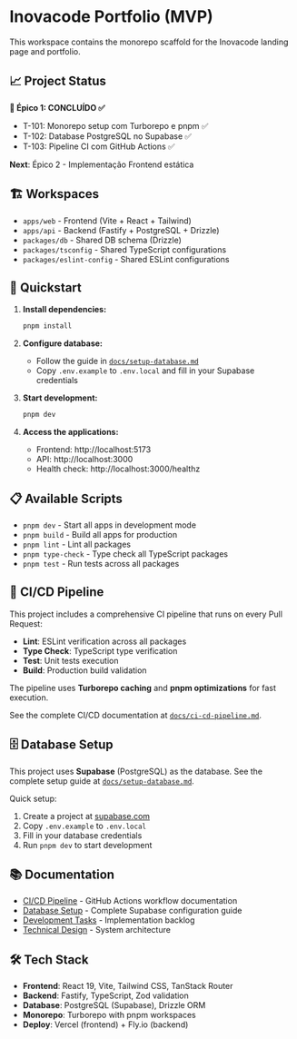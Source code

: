 # Inovacode Portfolio (MVP)

This workspace contains the monorepo scaffold for the Inovacode landing page and portfolio.

## 📈 Project Status

**🎯 Épico 1: CONCLUÍDO ✅**
- T-101: Monorepo setup com Turborepo e pnpm ✅
- T-102: Database PostgreSQL no Supabase ✅  
- T-103: Pipeline CI com GitHub Actions ✅

**Next**: Épico 2 - Implementação Frontend estática

## 🏗️ Workspaces

- `apps/web` - Frontend (Vite + React + Tailwind)
- `apps/api` - Backend (Fastify + PostgreSQL + Drizzle)
- `packages/db` - Shared DB schema (Drizzle)
- `packages/tsconfig` - Shared TypeScript configurations
- `packages/eslint-config` - Shared ESLint configurations

## 🚀 Quickstart

1. **Install dependencies:**

    ```bash
    pnpm install
    ```

2. **Configure database:**
    - Follow the guide in [`docs/setup-database.md`](./docs/setup-database.md)
    - Copy `.env.example` to `.env.local` and fill in your Supabase credentials

3. **Start development:**

    ```bash
    pnpm dev
    ```

4. **Access the applications:**
    - Frontend: http://localhost:5173
    - API: http://localhost:3000
    - Health check: http://localhost:3000/healthz

## 📋 Available Scripts

- `pnpm dev` - Start all apps in development mode
- `pnpm build` - Build all apps for production
- `pnpm lint` - Lint all packages
- `pnpm type-check` - Type check all TypeScript packages
- `pnpm test` - Run tests across all packages

## 🚀 CI/CD Pipeline

This project includes a comprehensive CI pipeline that runs on every Pull Request:

- **Lint**: ESLint verification across all packages
- **Type Check**: TypeScript type verification
- **Test**: Unit tests execution
- **Build**: Production build validation

The pipeline uses **Turborepo caching** and **pnpm optimizations** for fast execution.

See the complete CI/CD documentation at [`docs/ci-cd-pipeline.md`](./docs/ci-cd-pipeline.md).

## 🗄️ Database Setup

This project uses **Supabase** (PostgreSQL) as the database. See the complete setup guide at [`docs/setup-database.md`](./docs/setup-database.md).

Quick setup:

1. Create a project at [supabase.com](https://supabase.com)
2. Copy `.env.example` to `.env.local`
3. Fill in your database credentials
4. Run `pnpm dev` to start development

## 📚 Documentation

- [CI/CD Pipeline](./docs/ci-cd-pipeline.md) - GitHub Actions workflow documentation
- [Database Setup](./docs/setup-database.md) - Complete Supabase configuration guide
- [Development Tasks](./docs/development/tasks.md) - Implementation backlog
- [Technical Design](./docs/development/technical_design.md) - System architecture

## 🛠️ Tech Stack

- **Frontend**: React 19, Vite, Tailwind CSS, TanStack Router
- **Backend**: Fastify, TypeScript, Zod validation
- **Database**: PostgreSQL (Supabase), Drizzle ORM
- **Monorepo**: Turborepo with pnpm workspaces
- **Deploy**: Vercel (frontend) + Fly.io (backend)
